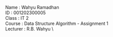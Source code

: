 Name     : Wahyu Ramadhan \
ID       : 001202300005 \
Class    : IT 2 \
Course   : Data Structure Algorithm - Assignment 1 \
Lecturer : R.B. Wahyu \